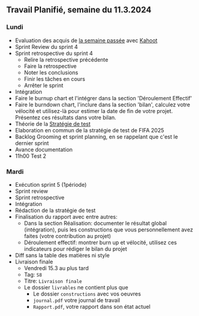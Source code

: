 ## Travail Planifié, semaine du 11.3.2024

### Lundi 

- Evaluation des acquis de [la semaine passée](2024-10.md) avec [Kahoot](https://create.kahoot.it/details/8a1a1f64-0773-4ddc-87c9-fde030e9719e)
- Sprint Review du sprint 4
- Sprint retrospective du sprint 4
  - Relire la retrospective précédente
  - Faire la retrospective
  - Noter les conclusions
  - Finir les tâches en cours
  - Arrêter le sprint
- Intégration
- Faire le burnup chart et l'intégrer dans la section 'Déroulement Effectif'
- Faire le burndown chart, l'inclure dans la section 'bilan', calculez votre vélocité et utilisez-là pour estimer la date de fin de votre projet. Présentez ces résultats dans votre bilan.
- Théorie de la [Stratégie de test](../Supports/Stratégie%20de%20test.pdf)
- Elaboration en commun de la stratégie de test de FIFA 2025
- Backlog Grooming et sprint planning, en se rappelant que c'est le dernier sprint
- Avance documentation
- 11h00 Test 2

### Mardi 

- Exécution sprint 5 (1période)
- Sprint review
- Sprint retrospective
- Intégration
- Rédaction de la stratégie de test
- Finalisation du rapport avec entre autres:
  - Dans la section Réalisation: documenter le résultat global (intégration), puis les constructions que vous personnellement avez faites (votre contribution au projet)
  - Déroulement effectif: montrer burn up et vélocité, utilisez ces indicateurs pour rédiger le bilan du projet
- Diff sans la table des matières ni style
- Livraison finale
  - Vendredi 15.3 au plus tard
  - Tag: `S8`
  - Titre: `Livraison finale` 
  - Le dossier `livrables` ne contient plus que
    - Le dossier `constructions` avec vos oeuvres
    - `journal.pdf` votre journal de travail
    - `Rapport.pdf`, votre rapport dans son état actuel
